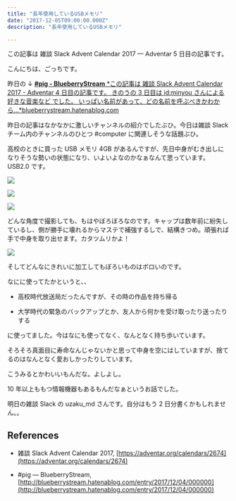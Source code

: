 ```yaml
---
title: "長年使用しているUSBメモリ"
date: "2017-12-05T09:00:00.000Z"
description: "長年使用しているUSBメモリ"

---
```


この記事は 雑談 Slack Advent Calendar 2017 — Adventar 5 日目の記事です。

こんにちは、ごっちです。

昨日の ↓
[**#pig - BlueberryStream**
*この記事は 雑談 Slack Advent Calendar 2017 - Adventar 4 日目の記事です。 きのうの 3 日目は id:minyou さんによる 好きな音楽など でした。 いっぱい名前があって、どの名前を呼ぶべきかわから…*blueberrystream.hatenablog.com](http://blueberrystream.hatenablog.com/entry/2017/12/04/000000)

昨日の記事はなかなかに激しいチャンネルの紹介でしたぶひ。今日は雑談 Slack チーム内のチャンネルのひとつ #computer に関連しそうな話題ぶひ。

高校のときに買った USB メモリ 4GB があるんですが、先日中身がむき出しになりそうな勢いの状態になり、いよいよなのかなぁなんて思っています。USB2.0 です。

![](https://cdn-images-1.medium.com/max/8064/1*nR-h5IMrBB7Q95q-TSU1Xw.jpeg)

![](https://cdn-images-1.medium.com/max/8064/1*w9wRuFLTaYmBEcmLI2_llw.jpeg)

![](https://cdn-images-1.medium.com/max/8064/1*9ct8-5GNFtnHJJ46FBi2RQ.jpeg)

どんな角度で撮影しても、もはやぼろぼろなのです。キャップは数年前に紛失しているし、側が勝手に壊れるからマステで補強するしで、結構きつめ。頑張れば手で中身を取り出せます。カタツムリかよ！

![](https://cdn-images-1.medium.com/max/8064/1*P6UDX0bD2AkOW0fgZvEpYw.jpeg)

そしてどんなにきれいに加工してもぼろいものはボロいのです。

なにに使ってたかというと、、

- 高校時代放送局だったんですが、その時の作品を持ち帰る

- 大学時代の緊急のバックアップとか、友人から何かを受け取ったり送ったりする

に使ってました。今はなにも使ってなく、なんとなく持ち歩いています。

そろそろ真面目に寿命なんじゃないかと思って中身を空にはしていますが、捨てるのはなんとなく愛おしかったりしています。

こうみるとかわいいもんだな。よしよし。

10 年以上ももつ情報機器もあるもんだなぁというお話でした。

明日の雑談 Slack の uzaku_md さんです。自分はもう 2 日分書くかもしれません。。

## References

- 雑談 Slack Advent Calendar 2017, [https://adventar.org/calendars/2674](https://adventar.org/calendars/2674)

- #pig — BlueberryStream, [http://blueberrystream.hatenablog.com/entry/2017/12/04/000000](http://blueberrystream.hatenablog.com/entry/2017/12/04/000000)
